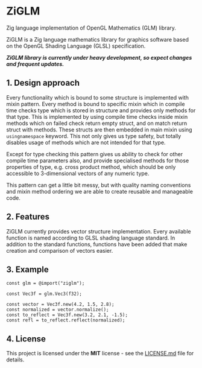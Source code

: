 # ZiGLM

Zig language implementation of OpenGL Mathematics (GLM) library.

ZiGLM is a Zig language mathematics library for graphics software based on the OpenGL Shading Language (GLSL) specification.

***ZiGLM library is currently under heavy development, so expect changes and frequent updates.***

## 1. Design approach

Every functionality which is bound to some structure is implemented with mixin pattern. 
Every method is bound to specific mixin which in compile time checks type which is stored in structure and provides only methods for that type. This is implemented by using compile time checks inside mixin methods which on failed check return empty struct, and on match return struct with methods. These structs are then embedded in main mixin using `usingnamespace` keyword. This not only gives us type safety, but totally disables usage of methods which are not intended for that type.

Except for type checking this pattern gives us ability to check for other compile time parameters also, and provide specialised methods for those properties of type, e.g. cross product method, which should be only accessible to 3-dimensional vectors of any numeric type.

This pattern can get a little bit messy, but with quality naming conventions and mixin method ordering we are able to create reusable and manageable code.

## 2. Features

ZiGLM currently provides vector structure implementation. Every available function is named according to GLSL shading language standard. In addition to the standard functions, functions have been added that make creation and comparison of vectors easier.

## 3. Example

```zig
const glm = @import("ziglm");

const Vec3f = glm.Vec3(f32);

const vector = Vec3f.new(4.2, 1.5, 2.8);
const normalized = vector.normalize();
const to_reflect = Vec3f.new(3.2, 2.1, -1.5);
const refl = to_reflect.reflect(normalized);
```

## 4. License
This project is licensed under the **MIT** license - see the [LICENSE.md](/LICENSE) file for details.
